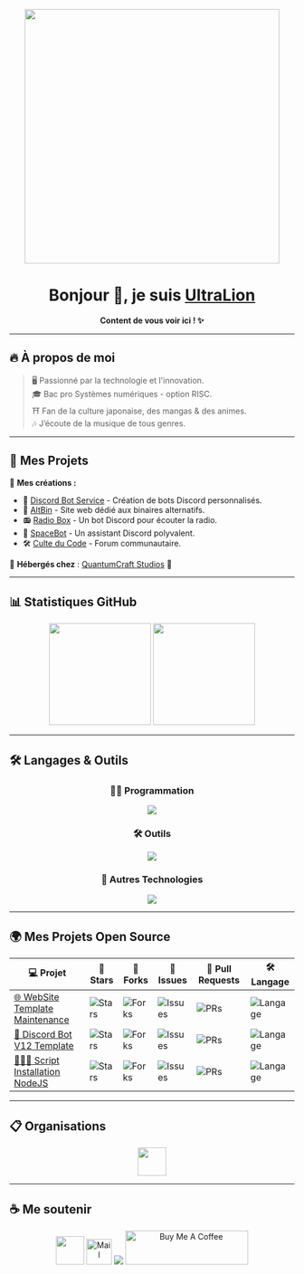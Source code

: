 <!-- Bannière -->
<p align="center">
  <img src="https://i.imgur.com/PGh5AtC.gif" width="450">
</p>

<h1 align="center">Bonjour 👋, je suis <a href="https://ultralion.xyz">UltraLion</a></h1>
<p align="center"><strong>Content de vous voir ici ! ✨</strong></p>

---

## 🔥 **À propos de moi**
> 🖥️ Passionné par la technologie et l'innovation.  
> 🎓 Bac pro Systèmes numériques - option RISC.  
> ⛩️ Fan de la culture japonaise, des mangas & des animes.  
> 🎶 J’écoute de la musique de tous genres.  

---

## 🚀 **Mes Projets**
📌 **Mes créations :**
- 🤖 [Discord Bot Service](https://discord-bot-service.dev) - Création de bots Discord personnalisés.
- 📝 [AltBin](https://altbin.dev) - Site web dédié aux binaires alternatifs.
- 📻 [Radio Box](https://radio-box.dev) - Un bot Discord pour écouter la radio.
- 🚀 [SpaceBot](https://space-bot.org) - Un assistant Discord polyvalent.
- 🛠️ [Culte du Code](https://www.culte-du-code.fr) - Forum communautaire.

📡 **Hébergés chez** : [QuantumCraft Studios](https://quantumcraft-studios.com/) 🚀

---

## 📊 **Statistiques GitHub**
<p align="center">
  <img height="180em" src="https://github-readme-stats.vercel.app/api?username=UltraLionfr&theme=radical&show_icons=true" />
  <img height="180em" src="https://github-readme-stats.vercel.app/api/top-langs/?username=UltraLionfr&layout=compact&theme=radical" />
</p>

---

## 🛠️ **Langages & Outils**
<h3 align="center">👨‍💻 Programmation</h3>
<p align="center">
  <img src="https://skillicons.dev/icons?i=js,html,css,php,python,c,bash,nodejs" />
</p>

<h3 align="center">🛠️ Outils</h3>
<p align="center">
  <img src="https://skillicons.dev/icons?i=git,github,cloudflare,vscode,raspberrypi,discord,docker,linux,windows" />
</p>

<h3 align="center">📡 Autres Technologies</h3>
<p align="center">
  <img src="https://skillicons.dev/icons?i=apache" />
</p>

---

## 🌍 **Mes Projets Open Source**
| 💻 Projet | 🌟 Stars | 🍴 Forks | 🐛 Issues | 🔔 Pull Requests | 🛠️ Langage |
|-----------|---------|---------|----------|-----------------|-------------|
| [🌐 WebSite Template Maintenance](https://github.com/UltraLionfr/WebSite-Template-Maintenance) | ![Stars](https://img.shields.io/github/stars/UltraLionfr/WebSite-Template-Maintenance?style=flat) | ![Forks](https://img.shields.io/github/forks/UltraLionfr/WebSite-Template-Maintenance?style=flat) | ![Issues](https://img.shields.io/github/issues/UltraLionfr/WebSite-Template-Maintenance?style=flat) | ![PRs](https://img.shields.io/github/issues-pr/UltraLionfr/WebSite-Template-Maintenance?style=flat) | ![Langage](https://img.shields.io/github/languages/top/UltraLionfr/WebSite-Template-Maintenance?style=flat) |
| [📁 Discord Bot V12 Template](https://github.com/UltraLionfr/discord-bot-v12-template) | ![Stars](https://img.shields.io/github/stars/UltraLionfr/discord-bot-v12-template?style=flat) | ![Forks](https://img.shields.io/github/forks/UltraLionfr/discord-bot-v12-template?style=flat) | ![Issues](https://img.shields.io/github/issues/UltraLionfr/discord-bot-v12-template?style=flat) | ![PRs](https://img.shields.io/github/issues-pr/UltraLionfr/discord-bot-v12-template?style=flat) | ![Langage](https://img.shields.io/github/languages/top/UltraLionfr/discord-bot-v12-template?style=flat) |
| [👨🏻‍💻 Script Installation NodeJS](https://github.com/UltraLionfr/Script-Installation-NodeJS) | ![Stars](https://img.shields.io/github/stars/UltraLionfr/Script-Installation-NodeJS?style=flat) | ![Forks](https://img.shields.io/github/forks/UltraLionfr/Script-Installation-NodeJS?style=flat) | ![Issues](https://img.shields.io/github/issues/UltraLionfr/Script-Installation-NodeJS?style=flat) | ![PRs](https://img.shields.io/github/issues-pr/UltraLionfr/Script-Installation-NodeJS?style=flat) | ![Langage](https://img.shields.io/github/languages/top/UltraLionfr/Script-Installation-NodeJS?style=flat) |

---

## 📋 **Organisations**
<p align="center">
  <a href="https://github.com/Radio-Box-Discord">
    <img height="50" src="https://avatars.githubusercontent.com/u/113302503?s=200&v=4">
  </a>
</p>

---

## ☕ **Me soutenir**
<p align="center">
  <a href="https://ultralion.xyz" target="_blank"><img height="50" src="https://i.imgur.com/5qdnJ3S.gif"></a>
  <a href="mailto:ultralionfr@gmail.com" title="Mail" target="_blank"><img alt="Mail" height="45" src="https://skillicons.dev/icons?i=gmail"></a>
  <a href="https://twitter.com/UltraLion__"><img src="https://skillicons.dev/icons?i=twitter"></a>
  <a href="https://www.buymeacoffee.com/UltraLion" target="_blank"><img src="https://cdn.buymeacoffee.com/buttons/v2/default-yellow.png" alt="Buy Me A Coffee" style="height: 60px !important;width: 217px !important;"></a>
</p>
